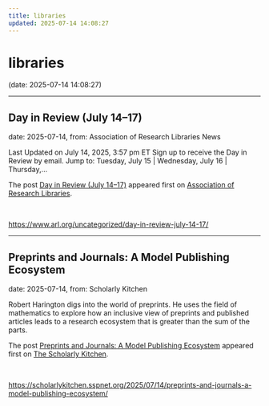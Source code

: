 ```yaml
---
title: libraries
updated: 2025-07-14 14:08:27
---
```


# libraries

(date: 2025-07-14 14:08:27)

---

## Day in Review (July 14–17)

date: 2025-07-14, from: Association of Research Libraries News

<p>Last Updated on July 14, 2025, 3:57 pm ET Sign up to receive the Day in Review by email. Jump to: Tuesday, July 15 &#124; Wednesday, July 16 &#124; Thursday,...</p>
<p>The post <a href="https://www.arl.org/uncategorized/day-in-review-july-14-17/">Day in Review (July 14–17)</a> appeared first on <a href="https://www.arl.org">Association of Research Libraries</a>.</p>
 

<br> 

<https://www.arl.org/uncategorized/day-in-review-july-14-17/>

---

## Preprints and Journals: A Model Publishing Ecosystem

date: 2025-07-14, from: Scholarly Kitchen

<p>Robert Harington digs into the world of preprints. He uses the field of mathematics to explore how an inclusive view of preprints and published articles leads to a research ecosystem that is greater than the sum of the parts.</p>
<p>The post <a href="https://scholarlykitchen.sspnet.org/2025/07/14/preprints-and-journals-a-model-publishing-ecosystem/">Preprints and Journals: A Model Publishing Ecosystem</a> appeared first on <a href="https://scholarlykitchen.sspnet.org">The Scholarly Kitchen</a>.</p>
 

<br> 

<https://scholarlykitchen.sspnet.org/2025/07/14/preprints-and-journals-a-model-publishing-ecosystem/>

